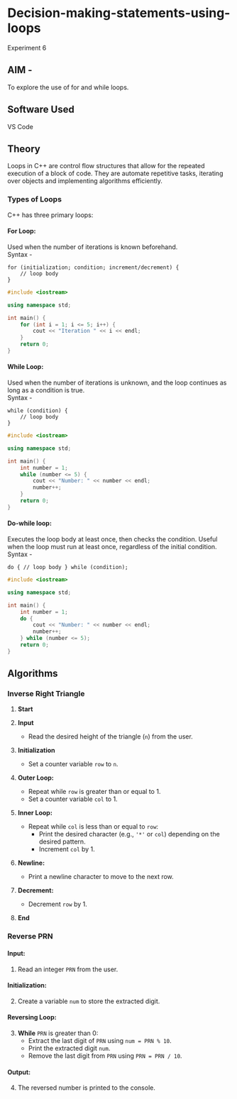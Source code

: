 # Decision-making-statements-using-loops

Experiment 6
## AIM - 
To explore the use of for and while loops.
## Software Used
VS Code

## Theory
Loops in C++ are control flow structures that allow for the repeated execution of a block of code. They are automate repetitive tasks, iterating over objects and implementing algorithms efficiently.
### Types of Loops
C++ has three primary loops:

#### For Loop:
Used when the number of iterations is known beforehand.  
Syntax -
```
for (initialization; condition; increment/decrement) {
    // loop body
}
```
```cpp
#include <iostream>

using namespace std;

int main() {
    for (int i = 1; i <= 5; i++) {
        cout << "Iteration " << i << endl;
    }
    return 0;
}
```
#### While Loop:

Used when the number of iterations is unknown, and the loop continues as long as a condition is true.  
Syntax -
```
while (condition) {
    // loop body
}
```
```cpp
#include <iostream>

using namespace std;

int main() {
    int number = 1;
    while (number <= 5) {
        cout << "Number: " << number << endl;
        number++;
    }
    return 0;
}
```
#### Do-while loop:

Executes the loop body at least once, then checks the condition.
Useful when the loop must run at least once, regardless of the initial condition.  
Syntax -

```
do { // loop body } while (condition);
```
```cpp
#include <iostream>

using namespace std;

int main() {
    int number = 1;
    do {
        cout << "Number: " << number << endl;
        number++;
    } while (number <= 5);
    return 0;
}
```
## Algorithms
### Inverse Right Triangle

1. **Start**

2. **Input**
   - Read the desired height of the triangle (`n`) from the user.

3. **Initialization**
   - Set a counter variable `row` to `n`.

4. **Outer Loop:**
   - Repeat while `row` is greater than or equal to 1.
   - Set a counter variable `col` to 1.

5. **Inner Loop:**
   - Repeat while `col` is less than or equal to `row`:
     - Print the desired character (e.g., `'*'` or `col`) depending on the desired pattern.
     - Increment `col` by 1.

6. **Newline:**
   - Print a newline character to move to the next row.

7. **Decrement:**
   - Decrement `row` by 1.

8. **End**


### Reverse PRN
#### Input:
1. Read an integer `PRN` from the user.

#### Initialization:
2. Create a variable `num` to store the extracted digit.

#### Reversing Loop:
3. **While** `PRN` is greater than 0:
   - Extract the last digit of `PRN` using `num = PRN % 10`.
   - Print the extracted digit `num`.
   - Remove the last digit from `PRN` using `PRN = PRN / 10`.

#### Output:
4. The reversed number is printed to the console.
